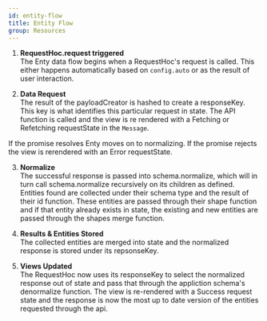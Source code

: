 ```yaml
---
id: entity-flow
title: Entity Flow
group: Resources
---
```


1. **RequestHoc.request triggered**  
The Enty data flow begins when a RequestHoc's request is called. This either happens automatically
based on `config.auto` or as the result of user interaction.

2. **Data Request**  
The result of the payloadCreator is hashed to create a responseKey. This key is what identifies this
particular request in state. The API function is called and the view is re rendered with a Fetching 
or Refetching requestState in the `Message`.

If the promise resolves Enty moves on to normalizing. If the promise rejects the view is rerendered
with an Error requestState.

3. **Normalize**    
The successful response is passed into schema.normalize, which will in turn call schema.normalize 
recursively on its children as defined. Entities found are collected under their schema type and the 
result of their id function. These entities are passed through their shape 
function and if that entity already exists in state, the existing and new entities are passed through 
the shapes merge function.

4. **Results & Entities Stored**  
The collected entities are merged into state and the normalized response is stored under its repsonseKey.

5. **Views Updated**  
The RequestHoc now uses its responseKey to select the normalized response out of state and pass
that through the appliction schema's denormalize function. The view is re-rendered with a Success
request state and the response is now the most up to date version of the entities requested 
through the api.




